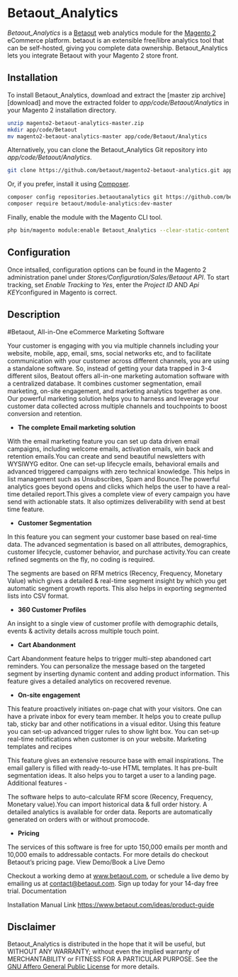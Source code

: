 Betaout_Analytics
============

*Betaout_Analytics* is a [Betaout] web analytics module for the
[Magento 2][magento] eCommerce platform.  betaout is an extensible
free/libre analytics tool that can be self-hosted, giving you complete
data ownership.  Betaout_Analytics lets you integrate Betaout with your
Magento 2 store front.


Installation
------------

To install Betaout_Analytics, download and extract the
[master zip archive][download] and move the extracted folder to
*app/code/Betaout/Analytics* in your Magento 2 installation directory.

```sh
unzip magento2-betaout-analytics-master.zip
mkdir app/code/Betaout
mv magento2-betaout-analytics-master app/code/Betaout/Analytics
```

Alternatively, you can clone the Betaout_Analytics Git repository into
*app/code/Betaout/Analytics*.

```sh
git clone https://github.com/betaout/magento2-betaout-analytics.git app/code/Betaout/Analytics
```

Or, if you prefer, install it using [Composer][composer].

```sh
composer config repositories.betaoutanalytics git https://github.com/betaout/magento2-betaout-analytics.git
composer require betaout/module-analytics:dev-master
```

Finally, enable the module with the Magento CLI tool.

```sh
php bin/magento module:enable Betaout_Analytics --clear-static-content
```


Configuration
-------------

Once intsalled, configuration options can be found in the Magento 2
administration panel under *Stores/Configuration/Sales/Betaout API*.
To start tracking, set *Enable Tracking* to *Yes*, enter the
*Project ID* AND *Api KEY*configured in Magento is correct.

Description
-----------
#Betaout, All-­in-­One eCommerce Marketing Software

Your customer is engaging with you via multiple channels including your website, mobile, app, email, sms, social networks etc, and to facilitate communication with your customer across different channels, you are using a standalone software. So, instead of getting your data trapped in 3-4 different silos, Beatout offers all-in-one marketing automation software with a centralized database. It combines customer segmentation, email marketing, on-site engagement, and marketing analytics together as one. Our powerful marketing solution helps you to harness and leverage your customer data collected across multiple channels and touchpoints to boost conversion and retention.
* **The complete Email marketing solution**

With the email marketing feature you can set up data driven email campaigns, including welcome emails, activation emails, win back and retention emails.You can create and send beautiful newsletters with WYSIWYG editor. One can set-up lifecycle emails, behavioral emails and advanced triggered campaigns with zero technical knowledge. This helps in list management such as Unsubscribes, Spam and Bounce.The powerful analytics goes beyond opens and clicks which helps the user to have a real-time detailed report.This gives a complete view of every campaign you have send with actionable stats. It also optimizes deliverability with send at best time feature.

* **Customer Segmentation**

In this feature you can segment your customer base based on real-time data. The advanced segmentation is based on all attributes, demographics, customer lifecycle, customer behavior, and purchase activity.You can create refined segments on the fly, no coding is required.

The segments are based on RFM metrics (Recency, Frequency, Monetary Value) which gives a detailed & real-time segment insight by which you get automatic segment growth reports. This also helps in exporting segmented lists into CSV format.

* **360 Customer Profiles**

An insight to a single view of customer profile with demographic details, events & activity details across multiple touch point.

* **Cart Abandonment**

Cart Abandonment feature helps to trigger multi-step abandoned cart reminders. You can personalize the message based on the targeted segment by inserting dynamic content and adding product information. This feature gives a detailed analytics on recovered revenue.

* **On­-site engagement**

This feature proactively initiates on-page chat with your visitors. One can have a private inbox for every team member. It helps you to create pullup tab, sticky bar and other notifications in a visual editor. Using this feature you can set-up advanced trigger rules to show light box. You can set-up real-time notifications when customer is on your website.
Marketing templates and recipes

This feature gives an extensive resource base with email inspirations. The email gallery is filled with ready-to-use HTML templates. It has pre-built segmentation ideas. It also helps you to target a user to a landing page.
Additional features -

The software helps to auto-calculate RFM score (Recency, Frequency, Monetary value).You can import historical data & full order history. A detailed analytics is available for order data. Reports are automatically generated on orders with or without promocode.

* **Pricing**

The services of this software is free for upto 150,000 emails per month and 10,000 emails to addressable contacts. For more details do checkout Betaout’s pricing page.
View Demo/Book a Live Demo

Checkout a working demo at www.betaout.com, or schedule a live demo by emailing us at contact@betaout.com. Sign up today for your 14-day free trial.
Documentation

Installation Manual Link https://www.betaout.com/ideas/product-guide


Disclaimer
----------

Betaout_Analytics is distributed in the hope that it will be useful, but
WITHOUT ANY WARRANTY; without even the implied warranty of
MERCHANTABILITY or FITNESS FOR A PARTICULAR PURPOSE. See the [GNU
Affero General Public License][agpl] for more details.

[agpl]: http://www.gnu.org/licenses/agpl.html
    "GNU Affero General Public License"
[composer]: https://getcomposer.org/
    "Dependency Manager for PHP"
[magento]: https://magento.com/
    "eCommerce Software & eCommerce Platform Solutions"
[betaout]: http://app.betaout.com/
    "Free Web Analytics Software"
